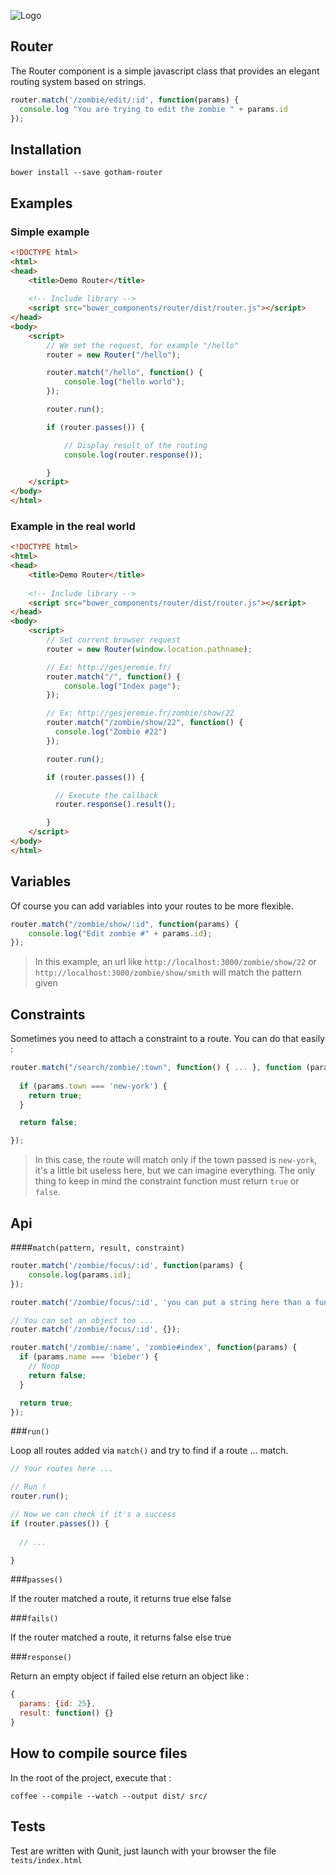 ![Logo](http://gesjeremie.fr/github_resources/router-component.png)

## Router 

The Router component is a simple javascript class that provides an elegant routing system based on strings.

```javascript
router.match('/zombie/edit/:id', function(params) {
  console.log "You are trying to edit the zombie " + params.id
});
```

## Installation 

```
bower install --save gotham-router
```

## Examples

### Simple example
```html
<!DOCTYPE html>
<html>
<head>
    <title>Demo Router</title>
    
    <!-- Include library -->
    <script src="bower_components/router/dist/router.js"></script>
</head>
<body>
    <script>
        // We set the request, for example "/hello"
        router = new Router("/hello");

        router.match("/hello", function() {
            console.log("hello world");
        });

        router.run();

        if (router.passes()) {

            // Display result of the routing
            console.log(router.response());

        }
    </script>
</body>
</html>
```

### Example in the real world
```html
<!DOCTYPE html>
<html>
<head>
    <title>Demo Router</title>
    
    <!-- Include library -->
    <script src="bower_components/router/dist/router.js"></script>
</head>
<body>
    <script>
        // Set current browser request
        router = new Router(window.location.pathname);

        // Ex: http://gesjeremie.fr/
        router.match("/", function() {
            console.log("Index page");
        });

        // Ex: http://gesjeremie.fr/zombie/show/22
        router.match("/zombie/show/22", function() {
          console.log("Zombie #22")
        });

        router.run();

        if (router.passes()) {

          // Execute the callback
          router.response().result();

        }
    </script>
</body>
</html>
```

## Variables 

Of course you can add variables into your routes to be more flexible.

```javascript
router.match("/zombie/show/:id", function(params) {
    console.log("Edit zombie #" + params.id);
});
```

> In this example, an url like ```http://localhost:3000/zombie/show/22``` or ```http://localhost:3000/zombie/show/smith``` will match the pattern given

## Constraints 

Sometimes you need to attach a constraint to a route. You can do that easily :

```javascript
router.match("/search/zombie/:town", function() { ... }, function (params) {
  
  if (params.town === 'new-york') {
    return true;
  }

  return false;

});
```

> In this case, the route will match only if the town passed is ```new-york```, it's a little bit useless here, but we can imagine everything. The only thing to keep in mind the constraint function must return ```true``` or ```false```.

## Api

####```match(pattern, result, constraint)```

```javascript
router.match('/zombie/focus/:id', function(params) {
    console.log(params.id);
});
```

```javascript
router.match('/zombie/focus/:id', 'you can put a string here than a function');
```

```javascript
// You can set an object too ...
router.match('/zombie/focus/:id', {});
```

```javascript
router.match('/zombie/:name', 'zombie#index', function(params) {
  if (params.name === 'bieber') {
    // Noop
    return false;
  }

  return true;
});
```

###```run()```

Loop all routes added via ```match()``` and try to find if a route ... match.

```javascript
// Your routes here ...

// Run !
router.run();

// Now we can check if it's a success
if (router.passes()) {
  
  // ...

}
```

###```passes()```

If the router matched a route, it returns true else false

###```fails()```

If the router matched a route, it returns false else true

###```response()```

Return an empty object if failed else return an object like : 

```javascript
{
  params: {id: 25},
  result: function() {}
}
```

## How to compile source files 

In the root of the project, execute that : 

```
coffee --compile --watch --output dist/ src/
```

## Tests 
Test are written with Qunit, just launch with your browser the file ```tests/index.html```
